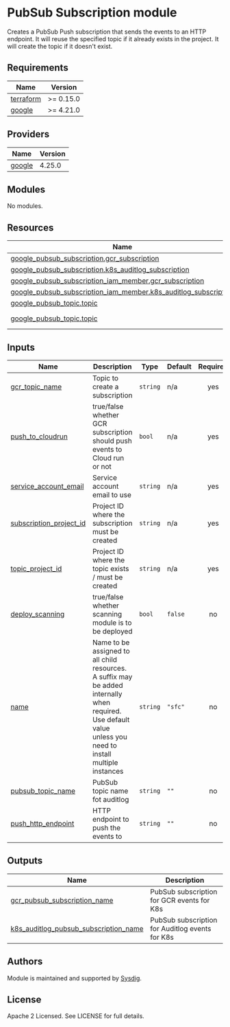 # PubSub Subscription module

Creates a PubSub Push subscription that sends the events to an HTTP endpoint. It will reuse the specified topic if it
already exists in the project. It will create the topic if it doesn't exist.

<!-- BEGINNING OF PRE-COMMIT-TERRAFORM DOCS HOOK -->
## Requirements

| Name | Version |
|------|---------|
| <a name="requirement_terraform"></a> [terraform](#requirement\_terraform) | >= 0.15.0 |
| <a name="requirement_google"></a> [google](#requirement\_google) | >= 4.21.0 |

## Providers

| Name | Version |
|------|---------|
| <a name="provider_google"></a> [google](#provider\_google) | 4.25.0 |

## Modules

No modules.

## Resources

| Name | Type |
|------|------|
| [google_pubsub_subscription.gcr_subscription](https://registry.terraform.io/providers/hashicorp/google/latest/docs/resources/pubsub_subscription) | resource |
| [google_pubsub_subscription.k8s_auditlog_subscription](https://registry.terraform.io/providers/hashicorp/google/latest/docs/resources/pubsub_subscription) | resource |
| [google_pubsub_subscription_iam_member.gcr_subscription](https://registry.terraform.io/providers/hashicorp/google/latest/docs/resources/pubsub_subscription_iam_member) | resource |
| [google_pubsub_subscription_iam_member.k8s_auditlog_subscription](https://registry.terraform.io/providers/hashicorp/google/latest/docs/resources/pubsub_subscription_iam_member) | resource |
| [google_pubsub_topic.topic](https://registry.terraform.io/providers/hashicorp/google/latest/docs/resources/pubsub_topic) | resource |
| [google_pubsub_topic.topic](https://registry.terraform.io/providers/hashicorp/google/latest/docs/data-sources/pubsub_topic) | data source |

## Inputs

| Name | Description | Type | Default | Required |
|------|-------------|------|---------|:--------:|
| <a name="input_gcr_topic_name"></a> [gcr\_topic\_name](#input\_gcr\_topic\_name) | Topic to create a subscription | `string` | n/a | yes |
| <a name="input_push_to_cloudrun"></a> [push\_to\_cloudrun](#input\_push\_to\_cloudrun) | true/false whether GCR subscription should push events to Cloud run or not | `bool` | n/a | yes |
| <a name="input_service_account_email"></a> [service\_account\_email](#input\_service\_account\_email) | Service account email to use | `string` | n/a | yes |
| <a name="input_subscription_project_id"></a> [subscription\_project\_id](#input\_subscription\_project\_id) | Project ID where the subscription must be created | `string` | n/a | yes |
| <a name="input_topic_project_id"></a> [topic\_project\_id](#input\_topic\_project\_id) | Project ID where the topic exists / must be created | `string` | n/a | yes |
| <a name="input_deploy_scanning"></a> [deploy\_scanning](#input\_deploy\_scanning) | true/false whether scanning module is to be deployed | `bool` | `false` | no |
| <a name="input_name"></a> [name](#input\_name) | Name to be assigned to all child resources. A suffix may be added internally when required. Use default value unless you need to install multiple instances | `string` | `"sfc"` | no |
| <a name="input_pubsub_topic_name"></a> [pubsub\_topic\_name](#input\_pubsub\_topic\_name) | PubSub topic name fot auditlog | `string` | `""` | no |
| <a name="input_push_http_endpoint"></a> [push\_http\_endpoint](#input\_push\_http\_endpoint) | HTTP endpoint to push the events to | `string` | `""` | no |

## Outputs

| Name | Description |
|------|-------------|
| <a name="output_gcr_pubsub_subscription_name"></a> [gcr\_pubsub\_subscription\_name](#output\_gcr\_pubsub\_subscription\_name) | PubSub subscription for GCR events for K8s |
| <a name="output_k8s_auditlog_pubsub_subscription_name"></a> [k8s\_auditlog\_pubsub\_subscription\_name](#output\_k8s\_auditlog\_pubsub\_subscription\_name) | PubSub subscription for Auditlog events for K8s |
<!-- END OF PRE-COMMIT-TERRAFORM DOCS HOOK -->

## Authors

Module is maintained and supported by [Sysdig](https://github.com/sysdiglabs/terraform-google-secure-for-cloud).

## License

Apache 2 Licensed. See LICENSE for full details.
